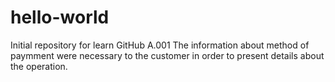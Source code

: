# hello-world
Initial repository for learn GitHub
A.001
The information about method of paymment were necessary to the customer in order to present details about the operation.
